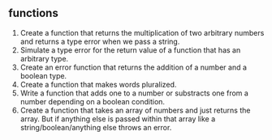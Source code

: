 ## functions
1. Create a function that returns the multiplication of two arbitrary numbers and returns a type error when we pass a string.
2. Simulate a type error for the return value of a function that has an arbitrary type.
3. Create an error function that returns the addition of a number and a boolean type.
5. Create a function that makes words pluralized.
6. Write a function that adds one to a number or substracts one from a number depending on a boolean condition.
7. Create a function that takes an array of numbers and just returns the array. But if anything else is passed within that array like a string/boolean/anything else throws an error.